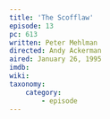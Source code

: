 ```yaml
---
title: 'The Scofflaw'
episode: 13
pc: 613
written: Peter Mehlman
directed: Andy Ackerman
aired: January 26, 1995
imdb:
wiki:
taxonomy:
    category:
        - episode
---
```


